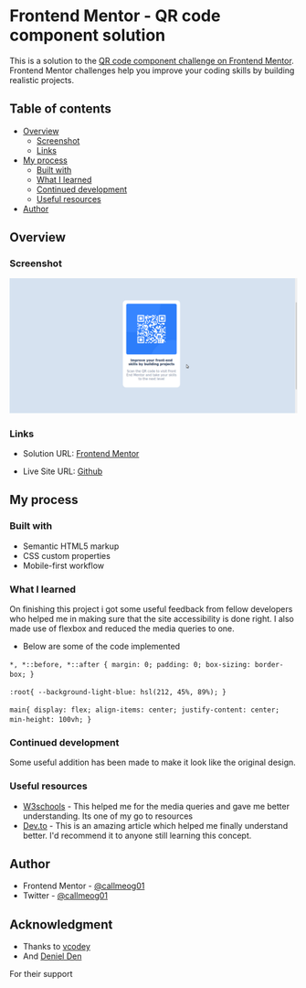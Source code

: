 # Frontend Mentor - QR code component solution

This is a solution to the [QR code component challenge on Frontend Mentor](https://www.frontendmentor.io/challenges/qr-code-component-iux_sIO_H). Frontend Mentor challenges help you improve your coding skills by building realistic projects. 

## Table of contents

- [Overview](#overview)
  - [Screenshot](#screenshot)
  - [Links](#links)
- [My process](#my-process)
  - [Built with](#built-with)
  - [What I learned](#what-i-learned)
  - [Continued development](#continued-development)
  - [Useful resources](#useful-resources)
- [Author](#author)

## Overview

### Screenshot

![](images/qr-code.png)

### Links

- Solution URL: 
[Frontend Mentor](https://www.frontendmentor.io/solutions/responsive-qrcodecomponent-using-html-css-and-media-queries-65qqki1tq)

- Live Site URL: 
[Github](https://callmeog01.github.io/qr-code-component/)

## My process

### Built with

- Semantic HTML5 markup
- CSS custom properties
- Mobile-first workflow

### What I learned

On finishing this project i got some useful feedback from fellow developers who helped me in making sure that the site accessibility is done right. I also made use of flexbox and reduced the media queries to one.

- Below are some of the code implemented

``
*,
*::before,
*::after {
  margin: 0;
  padding: 0;
  box-sizing: border-box;
}
``

``
:root{
  --background-light-blue: hsl(212, 45%, 89%);
}
``

``
main{
  display: flex;
  align-items: center;
  justify-content: center;
  min-height: 100vh;
}
``

### Continued development

Some useful addition has been made to make it look like the original design.

### Useful resources

- [W3schools](https://www.w3schools.com/css/css3_mediaqueries_ex.asp) - This helped me for the media queries and gave me better understanding. Its one of my go to resources
- [Dev.to](https://devdocs.io/css/media_queries) - This is an amazing article which helped me finally understand better. I'd recommend it to anyone still learning this concept.

## Author

- Frontend Mentor - [@callmeog01](https://www.frontendmentor.io/profile/yourusername)
- Twitter - [@callmeog01](https://www.twitter.com/yourusername)

## Acknowledgment

- Thanks to [vcodey](https://github.com/v-codey)
- And [Deniel Den](https://www.frontendmentor.io/profile/denielden)

For their support 